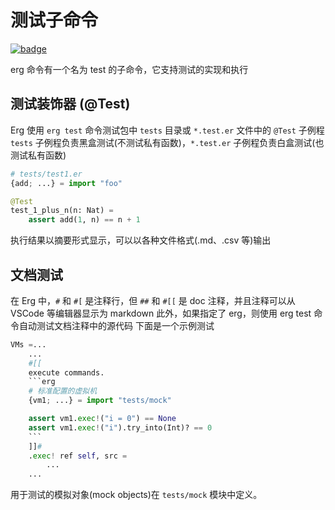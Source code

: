 # 测试子命令

[![badge](https://img.shields.io/endpoint.svg?url=https%3A%2F%2Fgezf7g7pd5.execute-api.ap-northeast-1.amazonaws.com%2Fdefault%2Fsource_up_to_date%3Fowner%3Derg-lang%26repos%3Derg%26ref%3Dmain%26path%3Ddoc/EN/tools/test.md%26commit_hash%3D14b0c449efc9e9da3e10a09c912a960ecfaf1c9d)](https://gezf7g7pd5.execute-api.ap-northeast-1.amazonaws.com/default/source_up_to_date?owner=erg-lang&repos=erg&ref=main&path=doc/EN/tools/test.md&commit_hash=14b0c449efc9e9da3e10a09c912a960ecfaf1c9d)

erg 命令有一个名为 test 的子命令，它支持测试的实现和执行

## 测试装饰器 (@Test)

Erg 使用 `erg test` 命令测试包中 `tests` 目录或 `*.test.er` 文件中的 `@Test` 子例程
`tests` 子例程负责黑盒测试(不测试私有函数)，`*.test.er` 子例程负责白盒测试(也测试私有函数)

```python
# tests/test1.er
{add; ...} = import "foo"

@Test
test_1_plus_n(n: Nat) =
    assert add(1, n) == n + 1
```

执行结果以摘要形式显示，可以以各种文件格式(.md、.csv 等)输出

## 文档测试

在 Erg 中，`#` 和 `#[` 是注释行，但 `##` 和 `#[[` 是 doc 注释，并且注释可以从 VSCode 等编辑器显示为 markdown
此外，如果指定了 erg，则使用 erg test 命令自动测试文档注释中的源代码
下面是一个示例测试

```python
VMs =...
    ...
    #[[
    execute commands.
    ```erg
    # 标准配置的虚拟机
    {vm1; ...} = import "tests/mock"

    assert vm1.exec!("i = 0") == None
    assert vm1.exec!("i").try_into(Int)? == 0
    ```
    ]]#
    .exec! ref self, src =
        ...
    ...
```

用于测试的模拟对象(mock objects)在 `tests/mock` 模块中定义。